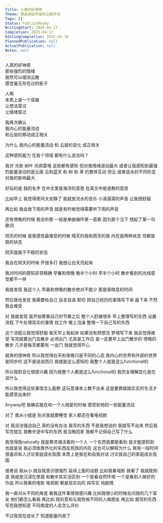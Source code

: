 ```yaml
---  
Title: 人真的好神奇  
Theme: 把话说给宇宙听之随手记  
Tags: []  
Status: PublishReady  
WritingStart: 2025-04-17  
Completion: 2025-04-17  
EditingCompletion: 2025-04-18  
PlannedPublication: null  
ActualPublication: null  
Notes: null  
---  
```

  
人真的好神奇  
那些强烈的情绪  
居然可以烟消云散  
感觉毫无存在过的影子  
  
人啊   
本质上是一个容器  
让想法穿过  
让情绪穿过  
  
我再次确认  
我内心的能量流动  
和云层的移动成正相关  
  
  
为什么 我内心的能量流动 和 云层的变化 成正相关  
  
这种感知能力 在各个领域 都有什么说法吗？  
  
我对 光影 树叶 风雨雷电 这些都有感知 但对我情绪波动最大 或者让我感知到最强烈能量波动的是云层 云和蓝天 和 树 和 草 的整体互动 但云 或者说水的不同形态 对我的影响最大  
  
好玩的是 我的名字 在中文里是海洋的意思 在英文中是道教的意思  
  
比如早上 我觉得房间太安静了 我就放流水的音乐 小溪潺潺的声音 让我很舒服  
  
再比如 我会放下雨的声音 就是有时候觉得需要听下雨的声音  
  
还有傍晚的时候 我会听歌 一般是单曲循环某一首歌 因为那个当下 想起了某一句歌词  
  
阴天的时候 是我感觉最难受的时候 晴天的我和雨天的我 内在是两种状态 但都是稳的状态  
  
阴天就属于不稳的状态  
  
我会在阴天的时候 开很多灯 我想让白天亮起来  
  
我对时间的感知非常精确 早餐和傍晚 晚半个小时 早半个小时 散步看到的光线感觉都不一样  
  
我就发现 我这个人 早晨和傍晚的散步绝对不能少 那是我喘息的时间  
  
然后我也发现 我需要给自己 自言自语 絮叨 把自己经历的事情写下来 画下来 不然我会难受  
  
对 我就发现 我开始尊重自己的节奏之后 整个人舒展很多 早上整理写的东西 设置流程 下午处理现实的事情 找工作 晚上泡澡 整理一下自己写的东西  
  
这个流程让我觉得舒服 每天早上我起床 如果没有把想法 梦境写下来 我会觉得难受 写完就要出门去散步 必须出门 尤其是工作日 是一定要早上出门散步的 傍晚的散步 几乎是每天都要有 一出门 我就觉得开心  
  
就真的很神奇 所以我觉得白天和夜晚只是不同的心态 我内心的世界和外部的世界是同步的 这不是说说而已 我就是这么感知的 我整个人就是这么functional的  
  
所以我對显化很感兴趣 因为我整个人都是这么functional的 我完全理解显化是在说什么  
  
所以我觉得这些事情怎么能教 这玩意课本上教不出来 这是要靠踏踏实实的生活才能感受出来的  
  
Anyway吧 我确实能在和一个人相爱的时候 感受到他的一些能量流动  
  
对了 我从小就是 到点我就要睡觉 家人都还在看电视剧  
  
对 我没法强迫自己 真的没有办法 我写的东西 不是我想说的 我就写不出来 然后我写完就忘 我散步途中写的东西 我当晚回家 我都不记得自己写了什么  
  
我觉得我naturally 就是靠灵魂活着的一个人 一个东西我要能看到 我才能感知到 也就是说 我必须依靠外化的东西反观我的内在 这也可以解释为什么 我有一段时间很喜欢和人讨论家庭成长氛围 本质上是我在和自我对话 讨论我自己的家庭成长氛围  
  
或者说 我从小 就自我意识很强烈 延续上面的话题 比如我看电影 我看了 我就能知道 我就是沉浸在里面 和散步其实没区别 一个是看自然环境 一个是看别人做好的作品 所以我看的电影 电视剧 都是现实向的 纯写实 纯剧情  
  
我一直对从不同的角度 看我这件事情很感兴趣 比如我很小的时候会问我的几个室友 他们都怎么看我 再比如 我刻意和与我性格不同的人做朋友 再比如 我写的东西 写完我想知道 不同角度的人会怎么评价  
  
不过我现在成长了 知道能量内收了  
  
  
  